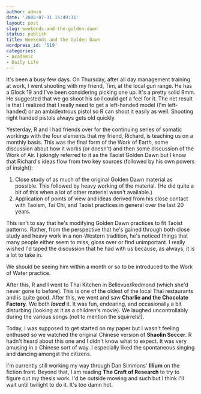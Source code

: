 ```yaml
---
author: admin
date: '2005-07-31 15:49:31'
layout: post
slug: weekends-and-the-golden-dawn
status: publish
title: Weekends and the Golden Dawn
wordpress_id: '519'
categories:
- Academic
- Daily Life
---
```

<p>It's been a busy few days. On Thursday, after all day management training at 
work, I went shooting with my friend, Tim, at the local gun range. He has a 
Glock 19 and I've been considering picking one up. It's a pretty solid 9mm. He 
suggested that we go shoot his so I could get a feel for it. The net result is 
that I realized that I really need to get a left-handed model (I'm left-handed) 
or an ambidextrous pistol so R can shoot it easily as well. Shooting right 
handed pistols always gets old quickly.</p>
<p>Yesterday, R and I had friends over for the continuing series of somatic 
workings with the four elements that my friend, Richard, is teaching us on a 
monthly basis. This was the final form of the Work of Earth, some discussion 
about how it works (or doesn't) and then some discussion of the Work of Air. I 
jokingly referred to it as the Taoist Golden Dawn but I know that Richard's 
ideas flow from two key sources (followed by his own powers of insight):</p>
<ol>
	<li>Close study of as much of the original Golden Dawn material as possible. 
	This followed by heavy working of the material. (He did quite a bit of this 
	when a lot of other material wasn't available.)</li>
	<li>Application of points of view and ideas derived from his close contact 
	with Taoism, Tai Chi, and Taoist practices in general over the last 20 
	years.</li>
</ol>
<p>This isn't to say that he's modifying Golden Dawn practices to fit Taoist 
patterns. Rather, from the perspective that he's gained through both close study 
and heavy work in a non-Western tradition, he's noticed things that many people 
either seem to miss, gloss over or find unimportant. I really wished I'd taped 
the discussion that he had with us because, as always, it is a lot to take in.
</p>
<p>We should be seeing him within a month or so to be introduced to the Work of 
Water practice.</p>
<p>After this, R and I went to Thai Kitchen in Bellevue/Redmond (which she'd 
never gone to before). This is one of the oldest of the local Thai restaurants 
and is quite good. After this, we went and saw <b>Charlie and the Chocolate 
Factory</b>. We both <b><i>loved</i></b> it. It was fun, endearing, and 
occasionally a bit disturbing (looking at it as a children's movie). We laughed 
uncontrollably during the various songs (not to mention the squirrels!). </p>
<p>Today, I was supposed to get started on my paper but I wasn't feeling 
enthused so we watched the original Chinese version of <b>Shaolin Soccer</b>. R 
hadn't heard about this one and I didn't know what to expect. It was very 
amusing in a Chinese sort of way. I especially liked the spontaneous singing and 
dancing amongst the citizens.</p>
<p>I'm currently still working my way through Dan Simmons' <b>Illium</b> on the 
fiction front. Beyond that, I am reading <b>The Craft of Research</b> to try to 
figure out my thesis work. I'd be outside mowing and such but I think I'll wait 
until twilight to do it. It's too damn hot.</p>
